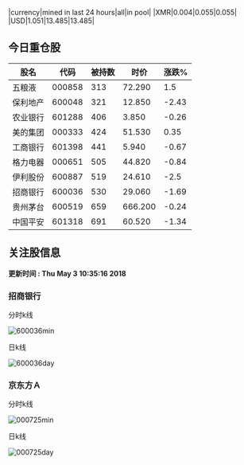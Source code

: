 |currency|mined in last 24 hours|all|in pool|
|XMR|0.004|0.055|0.055|
|USD|1.051|13.485|13.485|

## 今日重仓股 

|股名|代码|被持数|时价|涨跌%|
|---|---|---|---|---|
|五粮液|000858|313|72.290|1.5|
|保利地产|600048|321|12.850|-2.43|
|农业银行|601288|406|3.850|-0.26|
|美的集团|000333|424|51.530|0.35|
|工商银行|601398|441|5.940|-0.67|
|格力电器|000651|505|44.820|-0.84|
|伊利股份|600887|519|24.610|-2.5|
|招商银行|600036|530|29.060|-1.69|
|贵州茅台|600519|659|666.200|-0.24|
|中国平安|601318|691|60.520|-1.34|

## 关注股信息
**更新时间 : Thu May  3 10:35:16 2018**
### 招商银行 
分时k线

![600036min](http://image.sinajs.cn/newchart/min/n/sh600036.gif)

日k线

![600036day](http://image.sinajs.cn/newchart/daily/n/sh600036.gif)

### 京东方Ａ 
分时k线

![000725min](http://image.sinajs.cn/newchart/min/n/sz000725.gif)

日k线

![000725day](http://image.sinajs.cn/newchart/daily/n/sz000725.gif)
